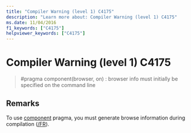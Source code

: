 ```yaml
---
title: "Compiler Warning (level 1) C4175"
description: "Learn more about: Compiler Warning (level 1) C4175"
ms.date: 11/04/2016
f1_keywords: ["C4175"]
helpviewer_keywords: ["C4175"]
---
```

# Compiler Warning (level 1) C4175

> #pragma component(browser, on) : browser info must initially be specified on the command line

## Remarks

To use [component](../../preprocessor/component.md) pragma, you must generate browse information during compilation ([/FR](../../build/reference/fr-fr-create-dot-sbr-file.md)).
